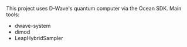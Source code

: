This project uses D-Wave's quantum computer via the Ocean SDK.
Main tools:
- dwave-system
- dimod
- LeapHybridSampler
